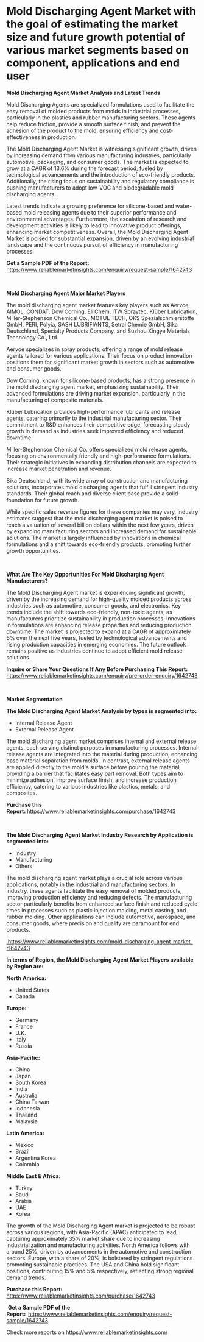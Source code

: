 <p><h1>Mold Discharging Agent Market with the goal of estimating the market size and future growth potential of various market segments based on component, applications and end user</h1></p><p><strong>Mold Discharging Agent Market Analysis and Latest Trends</strong></p>
<p><p>Mold Discharging Agents are specialized formulations used to facilitate the easy removal of molded products from molds in industrial processes, particularly in the plastics and rubber manufacturing sectors. These agents help reduce friction, provide a smooth surface finish, and prevent the adhesion of the product to the mold, ensuring efficiency and cost-effectiveness in production.</p><p>The Mold Discharging Agent Market is witnessing significant growth, driven by increasing demand from various manufacturing industries, particularly automotive, packaging, and consumer goods. The market is expected to grow at a CAGR of 13.6% during the forecast period, fueled by technological advancements and the introduction of eco-friendly products. Additionally, the rising focus on sustainability and regulatory compliance is pushing manufacturers to adopt low-VOC and biodegradable mold discharging agents.</p><p>Latest trends indicate a growing preference for silicone-based and water-based mold releasing agents due to their superior performance and environmental advantages. Furthermore, the escalation of research and development activities is likely to lead to innovative product offerings, enhancing market competitiveness. Overall, the Mold Discharging Agent Market is poised for substantial expansion, driven by an evolving industrial landscape and the continuous pursuit of efficiency in manufacturing processes.</p></p>
<p><strong>Get a Sample PDF of the Report:&nbsp;</strong> <a href="https://www.reliablemarketinsights.com/enquiry/request-sample/1642743?utm_campaign=3065&utm_medium=2&utm_source=Github&utm_content=ia&utm_term=28032025&utm_id=mold-discharging-agent">https://www.reliablemarketinsights.com/enquiry/request-sample/1642743</a></p>
<p>&nbsp;</p>
<p><strong>Mold Discharging Agent Major Market Players</strong></p>
<p><p>The mold discharging agent market features key players such as Aervoe, AIMOL, CONDAT, Dow Corning, Eli.Chem, ITW Spraytec, Klüber Lubrication, Miller-Stephenson Chemical Co., MOTUL TECH, OKS Spezialschmierstoffe GmbH, PERI, Polyia, SASH LUBRIFIANTS, Setral Chemie GmbH, Sika Deutschland, Specialty Products Company, and Suzhou Xingye Materials Technology Co., Ltd. </p><p>Aervoe specializes in spray products, offering a range of mold release agents tailored for various applications. Their focus on product innovation positions them for significant market growth in sectors such as automotive and consumer goods.</p><p>Dow Corning, known for silicone-based products, has a strong presence in the mold discharging agent market, emphasizing sustainability. Their advanced formulations are driving market expansion, particularly in the manufacturing of composite materials.</p><p>Klüber Lubrication provides high-performance lubricants and release agents, catering primarily to the industrial manufacturing sector. Their commitment to R&D enhances their competitive edge, forecasting steady growth in demand as industries seek improved efficiency and reduced downtime.</p><p>Miller-Stephenson Chemical Co. offers specialized mold release agents, focusing on environmentally friendly and high-performance formulations. Their strategic initiatives in expanding distribution channels are expected to increase market penetration and revenue.</p><p>Sika Deutschland, with its wide array of construction and manufacturing solutions, incorporates mold discharging agents that fulfill stringent industry standards. Their global reach and diverse client base provide a solid foundation for future growth.</p><p>While specific sales revenue figures for these companies may vary, industry estimates suggest that the mold discharging agent market is poised to reach a valuation of several billion dollars within the next few years, driven by expanding manufacturing sectors and increased demand for sustainable solutions. The market is largely influenced by innovations in chemical formulations and a shift towards eco-friendly products, promoting further growth opportunities.</p></p>
<p>&nbsp;</p>
<p><strong>What Are The Key Opportunities For Mold Discharging Agent Manufacturers?</strong></p>
<p><p>The Mold Discharging Agent market is experiencing significant growth, driven by the increasing demand for high-quality molded products across industries such as automotive, consumer goods, and electronics. Key trends include the shift towards eco-friendly, non-toxic agents, as manufacturers prioritize sustainability in production processes. Innovations in formulations are enhancing release properties and reducing production downtime. The market is projected to expand at a CAGR of approximately 6% over the next five years, fueled by technological advancements and rising production capacities in emerging economies. The future outlook remains positive as industries continue to adopt efficient mold release solutions.</p></p>
<p><strong>Inquire or Share Your Questions If Any Before Purchasing This Report:</strong> <a href="https://www.reliablemarketinsights.com/enquiry/pre-order-enquiry/1642743?utm_campaign=3065&utm_medium=2&utm_source=Github&utm_content=ia&utm_term=28032025&utm_id=mold-discharging-agent">https://www.reliablemarketinsights.com/enquiry/pre-order-enquiry/1642743</a></p>
<p>&nbsp;</p>
<p><strong>Market Segmentation</strong></p>
<p><strong>The Mold Discharging Agent Market Analysis by types is segmented into:</strong></p>
<p><ul><li>Internal Release Agent</li><li>External Release Agent</li></ul></p>
<p><p>The mold discharging agent market comprises internal and external release agents, each serving distinct purposes in manufacturing processes. Internal release agents are integrated into the material during production, enhancing base material separation from molds. In contrast, external release agents are applied directly to the mold's surface before pouring the material, providing a barrier that facilitates easy part removal. Both types aim to minimize adhesion, improve surface finish, and increase production efficiency, catering to various industries like plastics, metals, and composites.</p></p>
<p><strong>Purchase this Report:&nbsp;</strong><a href="https://www.reliablemarketinsights.com/purchase/1642743?utm_campaign=3065&utm_medium=2&utm_source=Github&utm_content=ia&utm_term=28032025&utm_id=mold-discharging-agent">https://www.reliablemarketinsights.com/purchase/1642743</a></p>
<p>&nbsp;</p>
<p><strong>The Mold Discharging Agent Market Industry Research by Application is segmented into:</strong></p>
<p><ul><li>Industry</li><li>Manufacturing</li><li>Others</li></ul></p>
<p><p>The mold discharging agent market plays a crucial role across various applications, notably in the industrial and manufacturing sectors. In industry, these agents facilitate the easy removal of molded products, improving production efficiency and reducing defects. The manufacturing sector particularly benefits from enhanced surface finish and reduced cycle times in processes such as plastic injection molding, metal casting, and rubber molding. Other applications can include automotive, aerospace, and consumer goods, where precision and quality are paramount for end products.</p></p>
<p><a href="https://www.reliablemarketinsights.com/mold-discharging-agent-market-r1642743?utm_campaign=3065&utm_medium=2&utm_source=Github&utm_content=ia&utm_term=28032025&utm_id=mold-discharging-agent">&nbsp;https://www.reliablemarketinsights.com/mold-discharging-agent-market-r1642743</a></p>
<p><strong>In terms of Region, the Mold Discharging Agent Market Players available by Region are:</strong></p>
<p>
    <p> <strong> North America: </strong>
        <ul>
            <li>United States</li>
            <li>Canada</li>
        </ul>
        </p> 
    <p> <strong> Europe: </strong>
        <ul>
            <li>Germany</li>
            <li>France</li>
            <li>U.K.</li>
            <li>Italy</li>
            <li>Russia</li>
        </ul>
        </p> 
    <p> <strong> Asia-Pacific: </strong>
        <ul>
            <li>China</li>
            <li>Japan</li>
            <li>South Korea</li>
            <li>India</li>
            <li>Australia</li>
            <li>China Taiwan</li>
            <li>Indonesia</li>
            <li>Thailand</li>
            <li>Malaysia</li>
        </ul>
        </p> 
    <p> <strong> Latin America: </strong>
        <ul>
            <li>Mexico</li>
            <li>Brazil</li>
            <li>Argentina Korea</li>
            <li>Colombia</li>
        </ul>
        </p> 
    <p> <strong> Middle East & Africa: </strong>
        <ul>
            <li>Turkey</li>
            <li>Saudi</li>
            <li>Arabia</li>
            <li>UAE</li>
            <li>Korea</li>
        </ul>
    </p>
    </p>
<p><p>The growth of the Mold Discharging Agent market is projected to be robust across various regions, with Asia-Pacific (APAC) anticipated to lead, capturing approximately 35% market share due to increasing industrialization and manufacturing activities. North America follows with around 25%, driven by advancements in the automotive and construction sectors. Europe, with a share of 20%, is bolstered by stringent regulations promoting sustainable practices. The USA and China hold significant positions, contributing 15% and 5% respectively, reflecting strong regional demand trends.</p></p>
<p><strong>Purchase this Report: </strong><a href="https://www.reliablemarketinsights.com/purchase/1642743?utm_campaign=3065&utm_medium=2&utm_source=Github&utm_content=ia&utm_term=28032025&utm_id=mold-discharging-agent">https://www.reliablemarketinsights.com/purchase/1642743</a></p>
<p>&nbsp;<strong>Get a Sample PDF of the Report:&nbsp;&nbsp;</strong><a href="https://www.reliablemarketinsights.com/enquiry/request-sample/1642743?utm_campaign=3065&utm_medium=2&utm_source=Github&utm_content=ia&utm_term=28032025&utm_id=mold-discharging-agent">https://www.reliablemarketinsights.com/enquiry/request-sample/1642743</a></p>
<p><strong></strong></p>
<p>Check more reports on <a href="https://www.reliablemarketinsights.com/?utm_campaign=3065&utm_medium=2&utm_source=Github&utm_content=ia&utm_term=28032025&utm_id=mold-discharging-agent">https://www.reliablemarketinsights.com/</a></p>